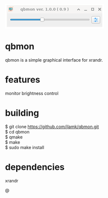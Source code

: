 ![My Image](imgs/screenshot.png )

# qbmon
qbmon is a simple graphical interface for xrandr.

# features
monitor brightness control

# building 
$ git clone https://github.com/jlamk/qbmon.git  
$ cd qbmon  
$ qmake<br>
$ make<br>
$ sudo make install  

# dependencies
xrandr

@
